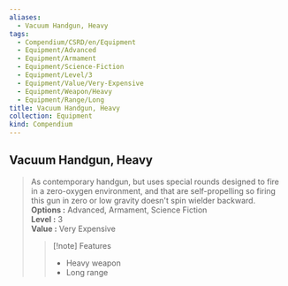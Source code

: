 ```yaml
---
aliases:
  - Vacuum Handgun, Heavy
tags:
  - Compendium/CSRD/en/Equipment
  - Equipment/Advanced
  - Equipment/Armament
  - Equipment/Science-Fiction
  - Equipment/Level/3
  - Equipment/Value/Very-Expensive
  - Equipment/Weapon/Heavy
  - Equipment/Range/Long
title: Vacuum Handgun, Heavy
collection: Equipment
kind: Compendium
---
```

## Vacuum Handgun, Heavy  
  
>As contemporary handgun, but uses special rounds designed to fire in a zero-oxygen environment, and that are self-propelling so firing this gun in zero or low gravity doesn't spin wielder backward.  
> **Options :** Advanced, Armament, Science Fiction  
> **Level :** 3  
> **Value :** Very Expensive  
>>[!note] Features  
>> - Heavy weapon  
>> - Long range
